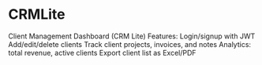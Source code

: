 # CRMLite
Client Management Dashboard (CRM Lite)  Features:  Login/signup with JWT  Add/edit/delete clients  Track client projects, invoices, and notes  Analytics: total revenue, active clients  Export client list as Excel/PDF

